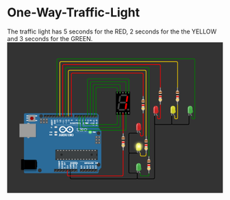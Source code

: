 # One-Way-Traffic-Light
The traffic light has 5 seconds for the RED, 2 seconds for the the YELLOW and 3 seconds for the GREEN. 
![alt text](output/image.png)